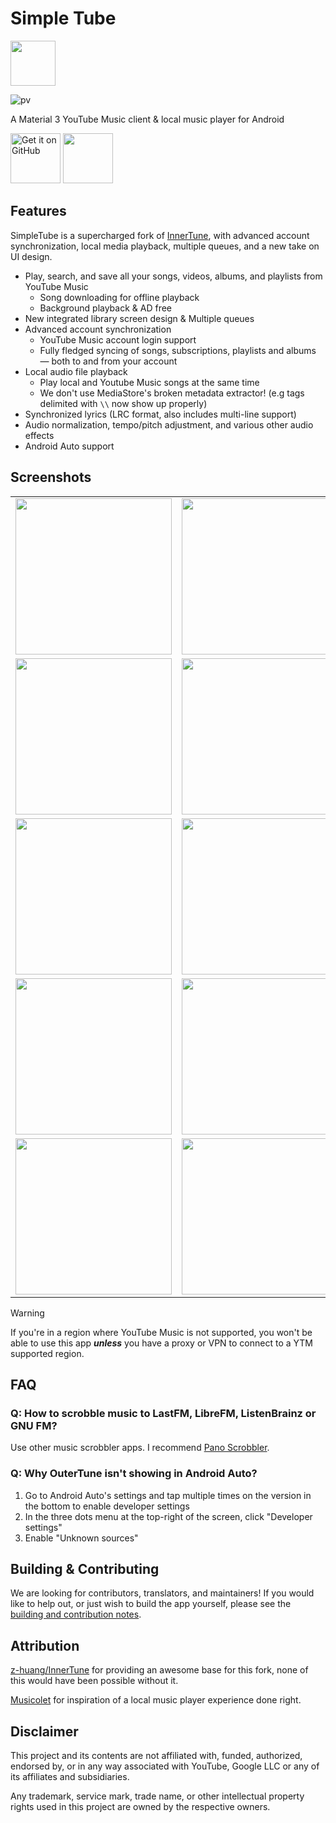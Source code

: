 # Simple Tube

<img src="./assets/SimpleTube.webp" height="72">

![pv](https://pageview.vercel.app/?github_user=Simple-Tube)


A Material 3 YouTube Music client & local music player for Android



[<img src="https://github.com/machiav3lli/oandbackupx/blob/034b226cea5c1b30eb4f6a6f313e4dadcbb0ece4/badge_github.png" alt="Get it on GitHub" height="80">](https://github.com/samyak2403/Simple-Tube/releases/latest)
[<img src="https://gitlab.com/IzzyOnDroid/repo/-/raw/master/assets/IzzyOnDroid.png" height="80">](https://apt.izzysoft.de/fdroid/index/apk/com.samyak.simpletube)


## Features

SimpleTube is a supercharged fork of [InnerTune](https://github.com/z-huang/InnerTune), with advanced account synchronization, local media playback, multiple queues, and a new take on UI design.

- Play, search, and save all your songs, videos, albums, and playlists from YouTube Music
    - Song downloading for offline playback
    - Background playback & AD free
- New integrated library screen design & Multiple queues
- Advanced account synchronization
    - YouTube Music account login support
    - Fully fledged syncing of songs, subscriptions, playlists and albums — both to and from your account
- Local audio file playback
    - Play local and Youtube Music songs at the same time
    - We don't use MediaStore's broken metadata extractor! (e.g tags delimited with `\\` now show up properly)
- Synchronized lyrics (LRC format, also includes multi-line support)
- Audio normalization, tempo/pitch adjustment, and various other audio effects
- Android Auto support

## Screenshots

<table style="width: 100%; text-align: center; border-collapse: collapse;">
  <tr>
    <td><img src="assets/1.png" width="250px" /></td>
    <td><img src="assets/2.png" width="250px" /></td>
  </tr>
  <tr>
    <td><img src="assets/3.png" width="250px" /></td>
    <td><img src="assets/4.png" width="250px" /></td>
  </tr>
  <tr>
    <td><img src="assets/5.png" width="250px" /></td>
    <td><img src="assets/6.png" width="250px" /></td>
  </tr>
  <tr>
    <td><img src="assets/7.png" width="250px" /></td>
    <td><img src="assets/8.png" width="250px" /></td>
  </tr>
  <tr>
    <td><img src="assets/9.png" width="250px" /></td>
    <td><img src="assets/10.png" width="250px" /></td>
  </tr>
</table>


> [!WARNING]
>
>If you're in a region where YouTube Music is not supported, you won't be able to use this app
***unless*** you have a proxy or VPN to connect to a YTM supported region.

## FAQ

### Q: How to scrobble music to LastFM, LibreFM, ListenBrainz or GNU FM?

Use other music scrobbler apps. I
recommend [Pano Scrobbler](https://play.google.com/store/apps/details?id=com.arn.scrobble).

### Q: Why OuterTune isn't showing in Android Auto?

1. Go to Android Auto's settings and tap multiple times on the version in the bottom to enable
   developer settings
2. In the three dots menu at the top-right of the screen, click "Developer settings"
3. Enable "Unknown sources"

## Building & Contributing

We are looking for contributors, translators, and maintainers! If you would like to help out, or just wish to build the app yourself, please see the [building and contribution notes](./CONTRIBUTING.md).





## Attribution

[z-huang/InnerTune](https://github.com/z-huang/InnerTune) for providing
an awesome base for this fork, none of this would have been possible without it.

[Musicolet](https://play.google.com/store/apps/details?id=in.krosbits.musicolet) for inspiration of a local music player experience done right.


## Disclaimer

This project and its contents are not affiliated with, funded, authorized, endorsed by, or in any
way associated with YouTube, Google LLC or any of its affiliates and subsidiaries.

Any trademark, service mark, trade name, or other intellectual property rights used in this project
are owned by the respective owners.
